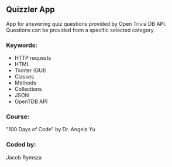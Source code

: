 ## Quizzler App
App for answering quiz questions provided by Open Trivia DB API. Questions can be provided from a specific selected category.
### Keywords:
* HTTP requests
* HTML
* Tkinter (GUI)
* Classes
* Methods
* Collections
* JSON
* OpenTDB API
### Course:
"100 Days of Code" by Dr. Angela Yu
### Coded by:
Jacob Rymsza